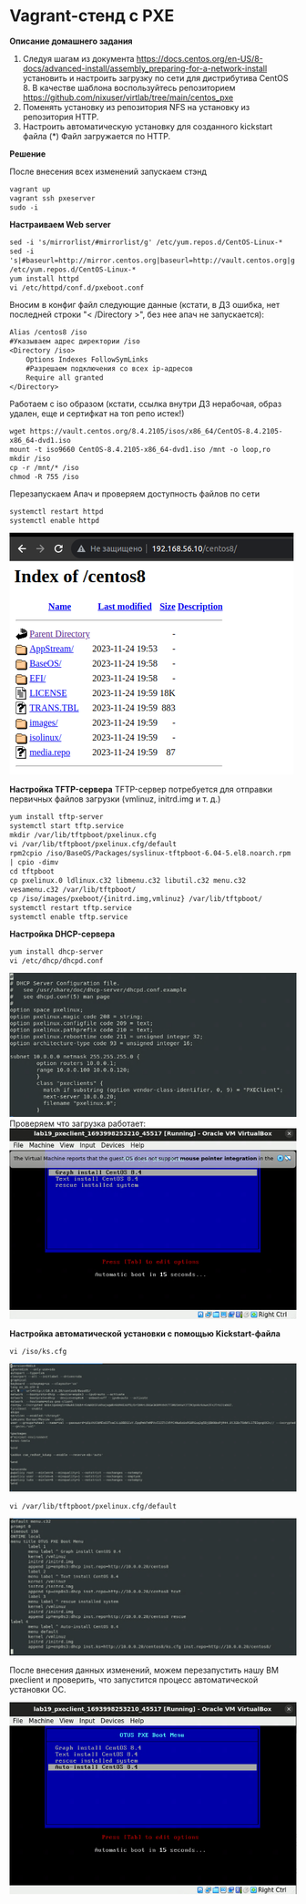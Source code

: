 # Vagrant-стенд c PXE

**Описание домашнего задания**
1. Следуя шагам из документа https://docs.centos.org/en-US/8-docs/advanced-install/assembly_preparing-for-a-network-install  установить и настроить загрузку по сети для дистрибутива CentOS 8.
В качестве шаблона воспользуйтесь репозиторием https://github.com/nixuser/virtlab/tree/main/centos_pxe 
2. Поменять установку из репозитория NFS на установку из репозитория HTTP.
3. Настроить автоматическую установку для созданного kickstart файла (*) Файл загружается по HTTP.

**Решение**

После внесения всех изменений запускаем стэнд
```
vagrant up
vagrant ssh pxeserver
sudo -i
```
**Настраиваем Web server**
```
sed -i 's/mirrorlist/#mirrorlist/g' /etc/yum.repos.d/CentOS-Linux-*
sed -i 's|#baseurl=http://mirror.centos.org|baseurl=http://vault.centos.org|g' /etc/yum.repos.d/CentOS-Linux-*
yum install httpd
vi /etc/httpd/conf.d/pxeboot.conf
```
Вносим в конфиг файл следующие данные (кстати, в ДЗ ошибка, нет последней строки "< /Directory >", без нее апач не запускается):
```
Alias /centos8 /iso
#Указываем адрес директории /iso
<Directory /iso>
    Options Indexes FollowSymLinks
    #Разрешаем подключения со всех ip-адресов
    Require all granted
</Directory>
```

Работаем с iso образом (кстати, ссылка внутри ДЗ нерабочая, образ удален, еще и сертифкат на топ репо истек!)
```
wget https://vault.centos.org/8.4.2105/isos/x86_64/CentOS-8.4.2105-x86_64-dvd1.iso
mount -t iso9660 CentOS-8.4.2105-x86_64-dvd1.iso /mnt -o loop,ro
mkdir /iso
cp -r /mnt/* /iso
chmod -R 755 /iso
```
Перезапускаем Апач и проверяем доступность файлов по сети
```
systemctl restart httpd
systemctl enable httpd
```
![Alt text](2.png)

**Настройка TFTP-сервера**
TFTP-сервер потребуется для отправки первичных файлов загрузки (vmlinuz, initrd.img и т. д.)
```
yum install tftp-server
systemctl start tftp.service
mkdir /var/lib/tftpboot/pxelinux.cfg
vi /var/lib/tftpboot/pxelinux.cfg/default
rpm2cpio /iso/BaseOS/Packages/syslinux-tftpboot-6.04-5.el8.noarch.rpm | cpio -dimv
cd tftpboot
cp pxelinux.0 ldlinux.c32 libmenu.c32 libutil.c32 menu.c32 vesamenu.c32 /var/lib/tftpboot/
cp /iso/images/pxeboot/{initrd.img,vmlinuz} /var/lib/tftpboot/
systemctl restart tftp.service 
systemctl enable tftp.service
```
**Настройка DHCP-сервера**
```
yum install dhcp-server
vi /etc/dhcp/dhcpd.conf
```
![Alt text](dhcp.png)
Проверяем что загрузка работает:
![Alt text](3.png)

**Настройка автоматической установки с помощью Kickstart-файла**
```
vi /iso/ks.cfg
```
![Alt text](ks.png)
```
vi /var/lib/tftpboot/pxelinux.cfg/default
```
![Alt text](default.png)

После внесения данных изменений, можем перезапустить нашу ВМ pxeclient и проверить, что запустится процесс автоматической установки ОС.


![Alt text](4.png)
